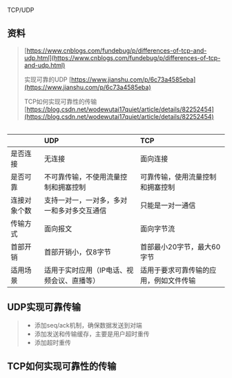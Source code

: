 TCP/UDP

## 资料

> [https://www.cnblogs.com/fundebug/p/differences-of-tcp-and-udp.html](https://www.cnblogs.com/fundebug/p/differences-of-tcp-and-udp.html)
>
> 实现可靠的UDP [https://www.jianshu.com/p/6c73a4585eba](https://www.jianshu.com/p/6c73a4585eba)
>
> TCP如何实现可靠性的传输 [https://blog.csdn.net/wodewutai17quiet/article/details/82252454](https://blog.csdn.net/wodewutai17quiet/article/details/82252454)

|  |
| :--- |


|  | UDP | TCP |
| :--- | :--- | :--- |
| 是否连接 | 无连接 | 面向连接 |
| 是否可靠 | 不可靠传输，不使用流量控制和拥塞控制 | 可靠传输，使用流量控制和拥塞控制 |
| 连接对象个数 | 支持一对一，一对多，多对一和多对多交互通信 | 只能是一对一通信 |
| 传输方式 | 面向报文 | 面向字节流 |
| 首部开销 | 首部开销小，仅8字节 | 首部最小20字节，最大60字节 |
| 适用场景 | 适用于实时应用（IP电话、视频会议、直播等） | 适用于要求可靠传输的应用，例如文件传输 |

## UDP实现可靠传输

> * 添加seq/ack机制，确保数据发送到对端
> * 添加发送和传输缓存，主要是用户超时重传
> * 添加超时重传

## TCP如何实现可靠性的传输

>



